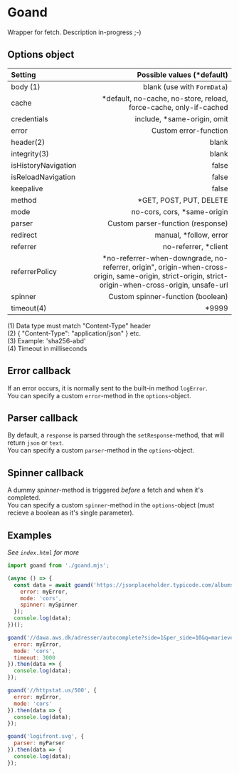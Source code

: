 # Goand
Wrapper for fetch. Description in-progress ;-)

## Options object

| Setting             | Possible values (*default)                 |
| :------------------ | ----------------------------: |
| body (1)            | blank (use with `FormData`)
| cache               | *default, no-cache, no-store, reload, force-cache, only-if-cached 
| credentials         | include, *same-origin, omit
| error               | Custom error-function
| header(2)           | blank
| integrity(3)        | blank
| isHistoryNavigation | false
| isReloadNavigation  | false
| keepalive           | false
| method              | *GET, POST, PUT, DELETE
| mode                | no-cors, cors, *same-origin
| parser              | Custom parser-function (response)
| redirect            | manual, *follow, error
| referrer            | no-referrer, *client
| referrerPolicy      | *no-referrer-when-downgrade, no-referrer, origin", origin-when-cross-origin, same-origin, strict-origin, strict-origin-when-cross-origin, unsafe-url
| spinner             | Custom spinner-function (boolean)
| timeout(4)          | *9999

(1) Data type must match "Content-Type" header  
(2) { "Content-Type": "application/json" } etc.  
(3) Example: 'sha256-abd'  
(4) Timeout in milliseconds

## Error callback
If an error occurs, it is normally sent to the built-in method `logError`.  
You can specify a custom `error`-method in the `options`-object.

## Parser callback
By default, a `response` is parsed through the `setResponse`-method, that will return `json` or `text`.  
You can specify a custom `parser`-method in the `options`-object.

## Spinner callback
A dummy _spinner_-method is triggered _before_ a fetch and when it's completed.  
You can specify a custom `spinner`-method in the `options`-object (must recieve a boolean as it's single parameter).

## Examples
_See `index.html` for more_

```js
import goand from './goand.mjs';

(async () => {
  const data = await goand('https://jsonplaceholder.typicode.com/albums/?_limit=10&q=lorem', {
    error: myError,
    mode: 'cors',
    spinner: mySpinner
  });
  console.log(data);
})();

goand('//dawa.aws.dk/adresser/autocomplete?side=1&per_side=10&q=marievej', {
  error: myError,
  mode: 'cors',
  timeout: 3000
}).then(data => {
  console.log(data);
});

goand('//httpstat.us/500', {
  error: myError,
  mode: 'cors'
}).then(data => {
  console.log(data);
});

goand('logifront.svg', {
  parser: myParser
}).then(data => {
  console.log(data);
});
```